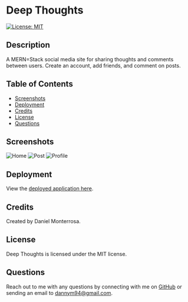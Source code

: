 # Deep Thoughts

[![License: MIT](https://img.shields.io/badge/License-MIT-yellow.svg)](https://opensource.org/licenses/MIT)

## Description
A MERN=Stack social media site for sharing thoughts and comments between users. Create an account, add friends, and comment on posts.

## Table of Contents
* [Screenshots](#screenshots)
* [Deployment](#deployment)
* [Credits](#credits)
* [License](#license)
* [Questions](#questions)

## Screenshots
![Home](https://user-images.githubusercontent.com/65088117/99213751-6783bb80-279c-11eb-9929-f05c7ef51229.png)
![Post](https://user-images.githubusercontent.com/65088117/99213817-9a2db400-279c-11eb-8f6f-d43db2ec5a06.png)
![Profile](https://user-images.githubusercontent.com/65088117/99213785-83875d00-279c-11eb-8eaa-4177b02d1117.png)

## Deployment
View the [deployed application here](https://calm-reaches-26834.herokuapp.com/).

## Credits
Created by Daniel Monterrosa.

## License
Deep Thoughts is licensed under the MIT license.

## Questions
Reach out to me with any questions by connecting with me on [GitHub](https://github.com/Dannymont94) or sending an email to dannym94@gmail.com.